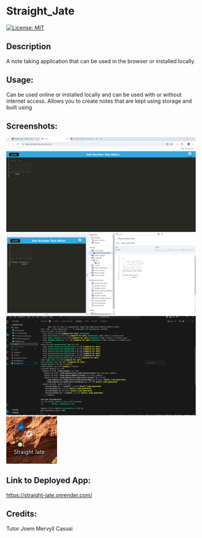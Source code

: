 # Straight_Jate

[![License: MIT](https://img.shields.io/badge/License-MIT-yellow.svg)](https://opensource.org/licenses/MIT)

##  Description
A note taking application that can be used in the browser or installed locally. 


## Usage: 
Can be used online or installed locally and can be used with or without internet access. Allows you to create notes that are kept using storage and built using 


## Screenshots:

![screenshot for Straight Jate application](./client/src/images/straight%20jate.png)
![screenshot 2 for Straight Jate application](./client/src/images/jate%20screenshot%202.png)
![screenshot 3 for Straight Jate application](./client/src/images/webpack%20screenshot.png)
![screenshot 4 for Straight Jate application](./client/src/images/screenshot%20of%20installed%20desktop%20icon.png)

## Link to Deployed App:

https://straight-jate.onrender.com/


## Credits:
Tutor Joem Mervyll Casusi
